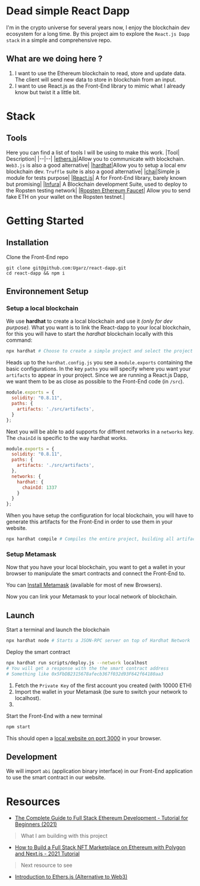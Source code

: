 # Dead simple React Dapp
I'm in the crypto universe for several years now, I enjoy the blockchain dev ecosystem for a long time.
By this project aim to explore the `React.js Dapp stack` in a simple and comprehensive repo.

## What are we doing here ?
1. I want to use the Ethereum blockchain to read, store and update data. The client will send new data to store in blockchain from an input.
2. I want to use React.js as the Front-End library to mimic what I already know but twist it a little bit.


# Stack
## Tools
Here you can find a list of tools I will be using to make this work.
|Tool| Description|
|--|--|
|[ethers.js](https://docs.ethers.io/v5/)|Allow you to communicate with blockchain. `Web3.js` is also a good alternative|
|[hardhat](https://hardhat.org/)|Allow you to setup a local env blockchain dev. `Truffle` suite is also a good alternative|
|[chai](https://www.chaijs.com/)|Simple js module for tests purpose|
|[React.js](https://reactjs.org/)| A for Front-End library, barely known but promising|
|[Infura](https://infura.io/)| A Blockchain development Suite, used to deploy to the Ropsten testing network|
|[Ropsten Ethereum Faucet](https://faucet.ropsten.be/)| Allow you to send fake ETH on your wallet on the Ropsten testnet.|


# Getting Started

## Installation
Clone the Front-End repo
```shell
git clone git@github.com:Ugarz/react-dapp.git
cd react-dapp && npm i
```
## Environnement Setup
### Setup a local blockchain
We use **hardhat** to create a local blockchain and use it *(only for dev purpose).*
What you want is to link the React-dapp to your local blockchain, for this you will have to start the *hardhat* blockchain locally with this command:
```bash
npx hardhat # Choose to create a simple project and select the project root.
```
Heads up to the `hardhat.config.js` you see a `module.exports` containing the basic configurations. In the key `paths` you will specify where you want your `artifacts` to appear in your project. Since we are running a React.js Dapp, we want them to be as close as possible to the Front-End code (in `/src`).
```js
module.exports = {
  solidity: "0.8.11",
  paths: {
    artifacts: './src/artifacts',
  }
};
```

Next you will be able to add supports for diffrent networks in a `networks` key. The `chainId` is specific to the way hardhat works.
```js
module.exports = {
  solidity: "0.8.11",
  paths: {
    artifacts: './src/artifacts',
  },
  networks: {
    hardhat: {
      chainId: 1337
    }
  }
};
```
When you have setup the configuration for local blockchain, you will have to generate this artifacts for the Front-End in order to use them in your website.
```bash
npx hardhat compile # Compiles the entire project, building all artifacts
```

### Setup Metamask
Now that you have your local blockchain, you want to get a wallet in your browser to manipulate the smart contracts and connect the Front-End to.

You can [Install Metamask](https://metamask.io/) (available for most of new Browsers).

Now you can link your Metamask to your local network of blockchain.

## Launch
Start a terminal and launch the blockchain
```bash
npx hardhat node # Starts a JSON-RPC server on top of Hardhat Network
```
Deploy the smart contract
```bash
npx hardhat run scripts/deploy.js --network localhost
# You will get a response with the the smart contract address
# Something like 0x5FbDB2315678afecb367f032d93F642f64180aa3
```
1. Fetch the `Private Key` of the first account you created (with 10000 ETH)
2. Import the wallet in your Metamask (be sure to switch your network to localhost).
3.

Start the Front-End with a new terminal
```bash
npm start
```
This should open a [local website on port 3000](http://localhost:3000) in your browser.

## Development
We will import `abi` (application binary interface) in our Front-End application to use the smart contract in our website.


# Resources
- [The Complete Guide to Full Stack Ethereum Development - Tutorial for Beginners (2021) ](https://youtu.be/a0osIaAOFSE)
> What I am building with this project
- [How to Build a Full Stack NFT Marketplace on Ethereum with Polygon and Next.js - 2021 Tutorial](https://youtu.be/GKJBEEXUha0)
> Next resource to see
- [Introduction to Ethers.js (Alternative to Web3)](https://youtu.be/cqdAQK7WOlE)
